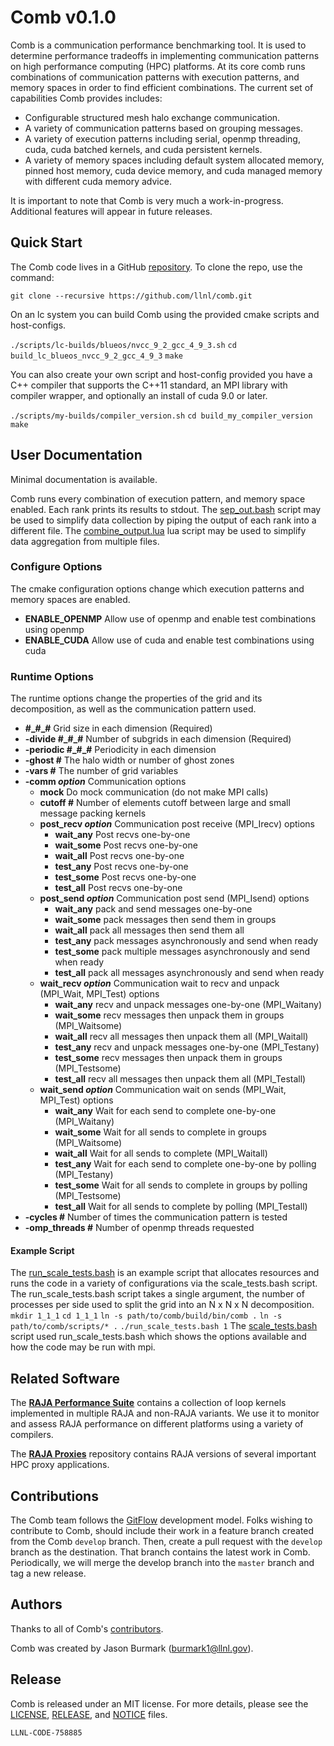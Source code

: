 # Comb v0.1.0

Comb is a communication performance benchmarking tool. It is used to determine performance tradeoffs in implementing communication patterns on high performance computing (HPC) platforms. At its core comb runs combinations of communication patterns with execution patterns, and memory spaces in order to find efficient combinations. The current set of capabilities Comb provides includes:
  - Configurable structured mesh halo exchange communication.
  - A variety of communication patterns based on grouping messages.
  - A variety of execution patterns including serial, openmp threading, cuda, cuda batched kernels, and cuda persistent kernels.
  - A variety of memory spaces including default system allocated memory, pinned host memory, cuda device memory, and cuda managed memory with different cuda memory advice.

It is important to note that Comb is very much a work-in-progress. Additional features will appear in future releases.


## Quick Start

The Comb code lives in a GitHub [repository](https://github.com/llnl/comb). To clone the repo, use the command:

  `git clone --recursive https://github.com/llnl/comb.git`

On an lc system you can build Comb using the provided cmake scripts and host-configs.

  `./scripts/lc-builds/blueos/nvcc_9_2_gcc_4_9_3.sh`
  `cd build_lc_blueos_nvcc_9_2_gcc_4_9_3`
  `make`

You can also create your own script and host-config provided you have a C++ compiler that supports the C++11 standard, an MPI library with compiler wrapper, and optionally an install of cuda 9.0 or later.

  `./scripts/my-builds/compiler_version.sh`
  `cd build_my_compiler_version`
  `make`


## User Documentation

Minimal documentation is available.

Comb runs every combination of execution pattern, and memory space enabled. Each rank prints its results to stdout. The [sep_out.bash](./scripts/sep_out.bash) script may be used to simplify data collection by piping the output of each rank into a different file. The [combine_output.lua](./scripts/combine_output.lua) lua script may be used to simplify data aggregation from multiple files.

### Configure Options

The cmake configuration options change which execution patterns and memory spaces are enabled.

  - __ENABLE_OPENMP__ Allow use of openmp and enable test combinations using openmp
  - __ENABLE_CUDA__  Allow use of cuda and enable test combinations using cuda

### Runtime Options

The runtime options change the properties of the grid and its decomposition, as well as the communication pattern used.

  - __\#\_\#\_\#__ Grid size in each dimension (Required)
  - __\-divide \#\_\#\_\#__ Number of subgrids in each dimension (Required)
  - __\-periodic \#\_\#\_\#__ Periodicity in each dimension
  - __\-ghost \#__ The halo width or number of ghost zones
  - __\-vars \#__ The number of grid variables
  - __\-comm *option*__ Communication options
    - __mock__ Do mock communication (do not make MPI calls)
    - __cutoff \#__ Number of elements cutoff between large and small message packing kernels
    - __post_recv *option*__ Communication post receive (MPI_Irecv) options
      - __wait_any__ Post recvs one-by-one
      - __wait_some__ Post recvs one-by-one
      - __wait_all__ Post recvs one-by-one
      - __test_any__ Post recvs one-by-one
      - __test_some__ Post recvs one-by-one
      - __test_all__ Post recvs one-by-one
    - __post_send *option*__ Communication post send (MPI_Isend) options
      - __wait_any__ pack and send messages one-by-one
      - __wait_some__ pack messages then send them in groups
      - __wait_all__ pack all messages then send them all
      - __test_any__ pack messages asynchronously and send when ready
      - __test_some__ pack multiple messages asynchronously and send when ready
      - __test_all__ pack all messages asynchronously and send when ready
    - __wait_recv *option*__ Communication wait to recv and unpack (MPI_Wait, MPI_Test) options
      - __wait_any__ recv and unpack messages one-by-one (MPI_Waitany)
      - __wait_some__ recv messages then unpack them in groups (MPI_Waitsome)
      - __wait_all__ recv all messages then unpack them all (MPI_Waitall)
      - __test_any__ recv and unpack messages one-by-one (MPI_Testany)
      - __test_some__ recv messages then unpack them in groups (MPI_Testsome)
      - __test_all__ recv all messages then unpack them all (MPI_Testall)
    - __wait_send *option*__ Communication wait on sends (MPI_Wait, MPI_Test) options
      - __wait_any__ Wait for each send to complete one-by-one (MPI_Waitany)
      - __wait_some__ Wait for all sends to complete in groups (MPI_Waitsome)
      - __wait_all__ Wait for all sends to complete (MPI_Waitall)
      - __test_any__ Wait for each send to complete one-by-one by polling (MPI_Testany)
      - __test_some__ Wait for all sends to complete in groups by polling (MPI_Testsome)
      - __test_all__ Wait for all sends to complete by polling (MPI_Testall)
  - __\-cycles \#__ Number of times the communication pattern is tested
  - __\-omp_threads \#__ Number of openmp threads requested

#### Example Script

The [run_scale_tests.bash](./scripts/run_scale_tests.bash) is an example script that allocates resources and runs the code in a variety of configurations via the scale_tests.bash script. The run_scale_tests.bash script takes a single argument, the number of processes per side used to split the grid into an N x N x N decomposition.
  `mkdir 1_1_1`
  `cd 1_1_1`
  `ln -s path/to/comb/build/bin/comb .`
  `ln -s path/to/comb/scripts/* .`
  `./run_scale_tests.bash 1`
The [scale_tests.bash](./scripts/scale_tests.bash) script used run_scale_tests.bash which shows the options available and how the code may be run with mpi.


## Related Software

The [**RAJA Performance Suite**](https://github.com/LLNL/RAJAPerf) contains a collection of loop kernels implemented in multiple RAJA and non-RAJA variants. We use it to monitor and assess RAJA performance on different platforms using a variety of compilers.

The [**RAJA Proxies**](https://github.com/LLNL/RAJAProxies) repository contains RAJA versions of several important HPC proxy applications.


## Contributions

The Comb team follows the [GitFlow](http://nvie.com/posts/a-successful-git-branching-model/) development model. Folks wishing to contribute to Comb, should include their work in a feature branch created from the Comb `develop` branch. Then, create a pull request with the `develop` branch as the destination. That branch contains the latest work in Comb. Periodically, we will merge the develop branch into the `master` branch and tag a new release.


## Authors

Thanks to all of Comb's
[contributors](https://github.com/LLNL/Comb/graphs/contributors).

Comb was created by Jason Burmark (burmark1@llnl.gov).


## Release

Comb is released under an MIT license. For more details, please see the
[LICENSE](./LICENSE), [RELEASE](./RELEASE), and [NOTICE](./NOTICE) files.

`LLNL-CODE-758885`
